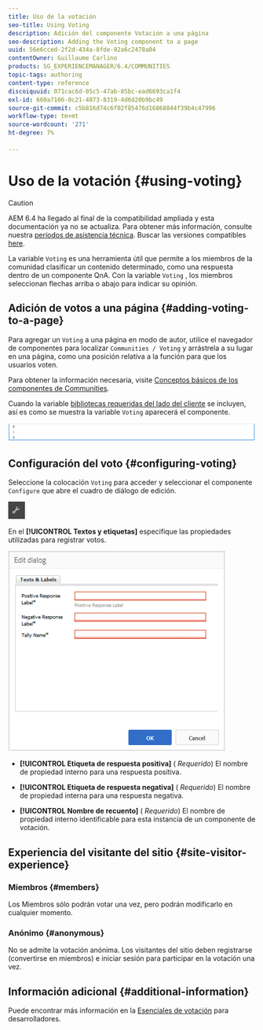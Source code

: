 ```yaml
---
title: Uso de la votación
seo-title: Using Voting
description: Adición del componente Votación a una página
seo-description: Adding the Voting component to a page
uuid: 56e6cced-2f2d-434a-8fde-92a6c2478a04
contentOwner: Guillaume Carlino
products: SG_EXPERIENCEMANAGER/6.4/COMMUNITIES
topic-tags: authoring
content-type: reference
discoiquuid: 071cac6d-05c5-47ab-85bc-ead6693ca1f4
exl-id: 660a7106-0c21-4073-8319-4d6d20b9bc49
source-git-commit: c5b816d74c6f02f85476d16868844f39b4c47996
workflow-type: tm+mt
source-wordcount: '271'
ht-degree: 7%

---
```


# Uso de la votación {#using-voting}

>[!CAUTION]
>
>AEM 6.4 ha llegado al final de la compatibilidad ampliada y esta documentación ya no se actualiza. Para obtener más información, consulte nuestra [períodos de asistencia técnica](https://helpx.adobe.com/es/support/programs/eol-matrix.html). Buscar las versiones compatibles [here](https://experienceleague.adobe.com/docs/).

La variable `Voting` es una herramienta útil que permite a los miembros de la comunidad clasificar un contenido determinado, como una respuesta dentro de un componente QnA. Con la variable `Voting` , los miembros seleccionan flechas arriba o abajo para indicar su opinión.

## Adición de votos a una página {#adding-voting-to-a-page}

Para agregar un `Voting` a una página en modo de autor, utilice el navegador de componentes para localizar `Communities / Voting` y arrástrela a su lugar en una página, como una posición relativa a la función para que los usuarios voten.

Para obtener la información necesaria, visite [Conceptos básicos de los componentes de Communities](basics.md).

Cuando la variable [bibliotecas requeridas del lado del cliente](essentials-voting.md#essentials-for-client-side) se incluyen, así es como se muestra la variable `Voting` aparecerá el componente.

![chlimage_1-307](assets/chlimage_1-307.png)

## Configuración del voto {#configuring-voting}

Seleccione la colocación `Voting` para acceder y seleccionar el componente `Configure` que abre el cuadro de diálogo de edición.

![chlimage_1-308](assets/chlimage_1-308.png)

En el **[!UICONTROL Textos y etiquetas]** especifique las propiedades utilizadas para registrar votos.

![chlimage_1-309](assets/chlimage_1-309.png)

* **[!UICONTROL Etiqueta de respuesta positiva]**
(
*Requerido*) El nombre de propiedad interno para una respuesta positiva.

* **[!UICONTROL Etiqueta de respuesta negativa]**
(
*Requerido*) El nombre de propiedad interna para una respuesta negativa.

* **[!UICONTROL Nombre de recuento]**
(
*Requerido*) El nombre de propiedad interno identificable para esta instancia de un componente de votación.

## Experiencia del visitante del sitio {#site-visitor-experience}

### Miembros {#members}

Los Miembros sólo podrán votar una vez, pero podrán modificarlo en cualquier momento.

### Anónimo {#anonymous}

No se admite la votación anónima. Los visitantes del sitio deben registrarse (convertirse en miembros) e iniciar sesión para participar en la votación una vez.

## Información adicional {#additional-information}

Puede encontrar más información en la [Esenciales de votación](essentials-voting.md) para desarrolladores.
